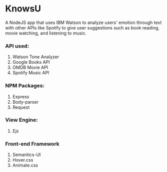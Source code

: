 # KnowsU
A NodeJS app that uses IBM Watson to analyze users' emotion through text with other APIs like Spotify to give user suggestions such as book reading, movie watching, and listening to music.

### API used: 
1. Watson Tone Analyzer
2. Google Books API
3. OMDB Movie API
4. Spotify Music API

### NPM Packages:
1. Express
2. Body-parser
3. Request

### View Engine:
1. Ejs

### Front-end Framework
1. Semantics-UI
2. Hover.css
3. Animate.css
